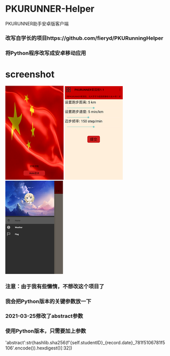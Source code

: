# PKURUNNER-Helper
PKURUNNER助手安卓版客户端

### 改写自学长的项目https://github.com/fieryd/PKURunningHelper
### 将Python程序改写成安卓移动应用

# screenshot
![](https://github.com/LoseNine/PKURunnerHelper/blob/master/imgs/1.png)
![](https://github.com/LoseNine/PKURunnerHelper/blob/master/imgs/2.png)
![](https://github.com/LoseNine/PKURunnerHelper/blob/master/imgs/3.png)

### 注意：由于我有些懒惰，不想改这个项目了
### 我会把Python版本的关键参数放一下
### 2021-03-25修改了abstract参数
### 使用Python版本，只需要加上参数
'abstract':str(hashlib.sha256(f'{self.studentID}_{record.date}_781f5106781f5106'.encode()).hexdigest()[:32])
